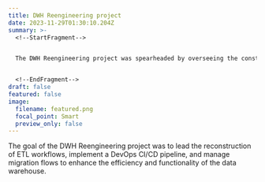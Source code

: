```yaml
---
title: DWH Reengineering project
date: 2023-11-29T01:30:10.204Z
summary: >-
  <!--StartFragment-->


  The DWH Reengineering project was spearheaded by overseeing the construction of ETL workflows and processes, designing and implementing the DevOps Continuous Integration/Continuous Deployment (CI/CD) pipeline, and overseeing migration flows. The focus was on reengineering the data warehouse (DWH) to enhance efficiency and streamline processes, with particular attention to robust ETL operations and effective DevOps practices.


  <!--EndFragment-->
draft: false
featured: false
image:
  filename: featured.png
  focal_point: Smart
  preview_only: false
---
```

<!--StartFragment-->

The goal of the DWH Reengineering project was to lead the reconstruction of ETL workflows, implement a DevOps CI/CD pipeline, and manage migration flows to enhance the efficiency and functionality of the data warehouse.

<!--EndFragment-->